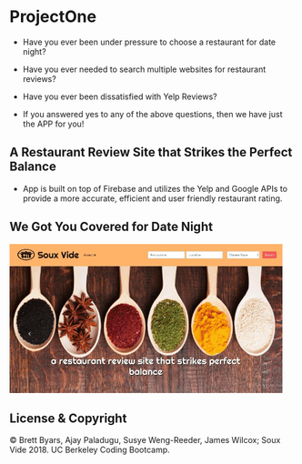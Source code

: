 # ProjectOne

- Have you ever been under pressure to choose a restaurant for date night?

- Have you ever needed to search multiple websites for restaurant reviews?

- Have you ever been dissatisfied with Yelp Reviews?

- If you answered yes to any of the above questions, then we have just the APP for you!

## A Restaurant Review Site that Strikes the Perfect Balance 

- App is built on top of Firebase and utilizes the Yelp and Google APIs to provide a more accurate, efficient and user friendly restaurant rating.


## We Got You Covered for Date Night

![Soux Vide](assets/images/Sous-Vide.gif "Soux Vide")


## License & Copyright

&copy; Brett Byars, Ajay Paladugu, Susye Weng-Reeder, James Wilcox; Soux Vide 2018. UC Berkeley Coding Bootcamp.
